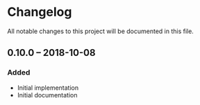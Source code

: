 # Changelog
All notable changes to this project will be documented in this file.

## 0.10.0 – 2018-10-08
### Added
- Initial implementation
- Initial documentation
